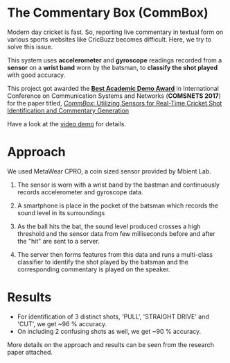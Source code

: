 # The Commentary Box (CommBox)

Modern day cricket is fast. So, reporting live commentary in textual form on various sports websites like CricBuzz becomes difficult. Here, we try to solve this issue.

This system uses **accelerometer** and **gyroscope** readings recorded from a **sensor** on a **wrist band** worn by the batsman, to **classify the shot played** with good accuracy.

This project got awarded the **[Best Academic Demo Award](https://www.comsnets.org/archive/2017/awards.html)** in International Conference on Communication Systems and Networks (**COMSNETS 2017**) for the paper titled, [*CommBox*: Utilizing Sensors for Real-Time Cricket Shot Identification and Commentary Generation](https://ieeexplore.ieee.org/document/7945426/)

Have a look at the [video demo](https://www.youtube.com/watch?v=idwAaG3ET0w) for details.

# Approach

We used MetaWear CPRO, a coin sized sensor provided by Mbient Lab.

1. The sensor is worn with a wrist band by the bastman and continuously records accelerometer and gyroscope data.

2. A smartphone is place in the pocket of the batsman which records the sound level in its surroundings

3. As the ball hits the bat, the sound level produced crosses a high threshold and the sensor data from few milliseconds before and after the "hit" are sent to a server.

4. The server then forms features from this data and runs a multi-class classifier to identify the shot played by the batsman and the corresponding commentary is played on the speaker.

# Results

- For identification of 3 distinct shots, 'PULL', 'STRAIGHT DRIVE' and 'CUT', we get ~96 % accuracy.
- On including 2 confusing shots as well, we get ~90 % accuracy.

More details on the approach and results can be seen from the research paper attached.
